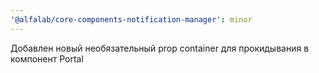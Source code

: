 ```yaml
---
'@alfalab/core-components-notification-manager': minor
---
```


Добавлен новый необязательный prop container для прокидывания в компонент Portal
